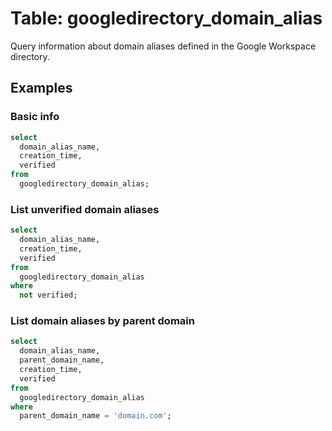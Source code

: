 # Table: googledirectory_domain_alias

Query information about domain aliases defined in the Google Workspace directory.

## Examples

### Basic info

```sql
select
  domain_alias_name,
  creation_time,
  verified
from
  googledirectory_domain_alias;
```

### List unverified domain aliases

```sql
select
  domain_alias_name,
  creation_time,
  verified
from
  googledirectory_domain_alias
where
  not verified;
```

### List domain aliases by parent domain

```sql
select
  domain_alias_name,
  parent_domain_name,
  creation_time,
  verified
from
  googledirectory_domain_alias
where
  parent_domain_name = 'domain.com';
```
